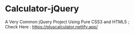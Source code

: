 # Calculator-jQuery

A Very Common jQuery Project Using Pure CSS3 and HTML5 ; \
Check Here : https://pluscalculator.netlify.app/
